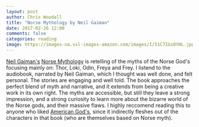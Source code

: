 ```yaml
---
layout: post
author: Chris Woodall
title: "Norse Mythology by Neil Gaiman"
date: 2017-02-26 12:00
comments: false
categories: reading
image: https://images-na.ssl-images-amazon.com/images/I/51C7IGsOYHL.jpg
---
```


[Neil Gaiman's][neil-gaiman] [Norse Mythology][amazon] is retelling of
the myths of the Norse God's focusing mainly on: Thor, Loki, Odin, Freya
and Frey. I listend to the audiobook, narrated by Neil Gaiman, which I
thought was well done, and felt personal. The stories are engaging
and well told. The book approaches the perfect
blend of myth and narrative, and it extends from being a creative work
in its own right. The myths are accessible, but still they leave a
strong impression, and a strong curiosity to learn more about the bizarre
world of the Norse gods, and their massive flaws. I highly reccomend
reading this to anyone who liked [American God's][american-gods], since
it indirectly fleshes out of the characters in that book (who are
themselves based on Norse myth).

[neil-gaiman]: http://www.neilgaiman.com/
[amazon]: http://amzn.to/2l9kn1i
[american-gods]: http://amzn.to/2lR7Eih
